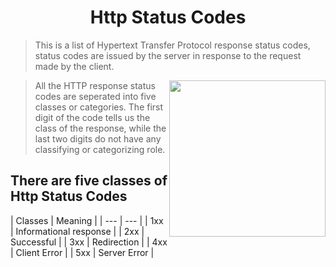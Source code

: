 <h1 align="center">Http Status Codes</h1>


> This is a list of Hypertext Transfer Protocol response status codes, status codes are issued by the server in response to the request made by the  client.


[<img src="https://res.cloudinary.com/ngleadersdb/image/upload/v1584474698/it_huyjrx.png" align="right" width="250" heigth="100">](https://github.com/afolorunso/)

> All the  HTTP response status codes are seperated into five classes or categories. The first digit of the code tells us the class of the response, while the last two digits do not have any classifying or categorizing role.

<h2> There are five classes of Http Status Codes</h2>
| Classes | Meaning |
| --- | --- |
| 1xx | Informational response |
| 2xx  | Successful |
| 3xx  | Redirection |
| 4xx  | Client Error |
| 5xx  | Server Error |